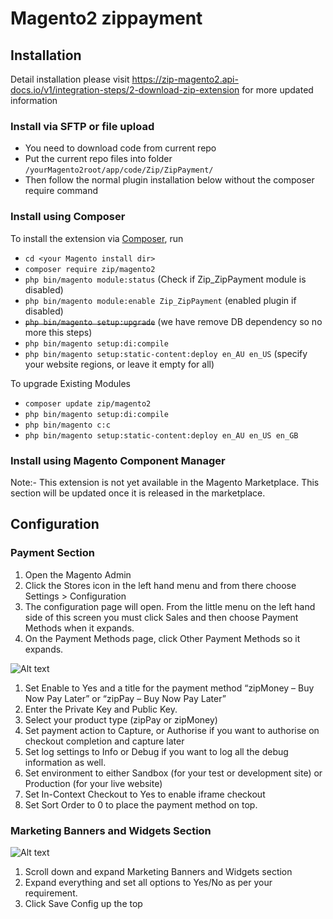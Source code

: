 # Magento2 zippayment

## Installation

Detail installation please visit <https://zip-magento2.api-docs.io/v1/integration-steps/2-download-zip-extension> for more updated information

### Install via SFTP or file upload

- You need to download code from current repo
- Put the current repo files into folder `/yourMagento2root/app/code/Zip/ZipPayment/`
- Then follow the normal plugin installation below without the composer require command

### Install using Composer

To install the extension via [Composer](http://getcomposer.org/), run

- `cd <your Magento install dir>`
- `composer require zip/magento2`
- `php bin/magento module:status` (Check if Zip_ZipPayment module is disabled)
- `php bin/magento module:enable Zip_ZipPayment` (enabled plugin if disabled)
- ~~`php bin/magento setup:upgrade`~~ (we have remove DB dependency so no more this steps)
- `php bin/magento setup:di:compile`
- `php bin/magento setup:static-content:deploy en_AU en_US` (specify your website regions, or leave it empty for all)

To upgrade Existing Modules

- `composer update zip/magento2`
- `php bin/magento setup:di:compile`
- `php bin/magento c:c`
- `php bin/magento setup:static-content:deploy en_AU en_US en_GB`

### Install using Magento Component Manager

Note:- This extension is not yet available in the Magento Marketplace. This section will be updated once it is released in the marketplace.

## Configuration

### Payment Section

1. Open the Magento Admin
2. Click    the Stores  icon    in  the left    hand menu   and from    there   choose  Settings    >   Configuration
3. The  configuration   page    will    open.   From  the little  menu    on  the left    hand    side    of  this    screen  you must    click   Sales  and then
choose  Payment Methods when    it  expands.
4. On   the Payment Methods page,   click   Other   Payment Methods so  it  expands.

![Alt text](https://static.zipmoney.com.au/github-images/payment-section.png "Payment Section")

1. Set Enable  to  Yes and a   title   for the payment method  “zipMoney   – Buy   Now Pay Later”  or  “zipPay – Buy   Now Pay Later”
2. Enter the   Private Key and Public  Key.
3. Select   your    product type    (zipPay or  zipMoney)
4. Set  payment action  to  Capture, or  Authorise   if  you want    to  authorise   on  checkout    completion  and capture later
5. Set  log settings    to  Info or Debug if you want to log all the debug information as well.
6. Set  environment to  either  Sandbox (for    your    test    or  development site)   or  Production  (for    your    live    website)
7. Set  In-Context  Checkout    to  Yes to enable iframe checkout
8. Set  Sort    Order   to  0 to place the payment method on top.

### Marketing Banners and Widgets Section

![Alt text](https://static.zipmoney.com.au/github-images/marketing-section.png "Markting Banners and Widgets Section")

1. Scroll down  and expand  Marketing   Banners and Widgets section
2. Expand   everything  and set all options to Yes/No as per your requirement.
3. Click    Save    Config  up  the top